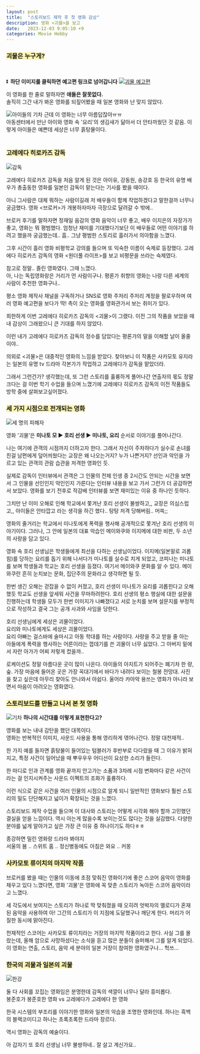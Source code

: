 ```yaml
---
layout: post
title:  "스토리보드 제작 후 첫 영화 감상"
description: 영화 <괴물>을 보고
date:   2023-12-03 9:05:10 +9
categories: Movie Hobby 
---
```


### <span style = 'background-color:#fff5b1'>괴물은 누구게?</span>
<br>

⏬ **하단 이미지를 클릭하면 예고편 링크로 넘어갑니다**
[![괴물 예고편](http://img.youtube.com/vi/BHaPyxWrP_g/0.jpg)](https://youtu.be/BHaPyxWrP_g) 

이 영화를 한 줄로 말하자면 **애들은 잘못없다.**
<br> 
솔직히 그간 내가 봐온 영화를 되짚어봤을 때 일본 영화와 난 맞지 않았다. 
<br>

![아이들의 기차](/image/post_231203/train.jpg)
근데 이 영화는 너무 아름답잖아ㅠㅠ<br> 
아동센터에서 만난 아이와 영화 속 '요리'의 생김새가 닮아서 더 안타까웠던 것 같음. 이렇게 아이들은 예쁜데 세상은 너무 흙탕물이다. <br><br>

### <span style = 'background-color:#fff5b1'>고레에다 히로카즈 감독</span>
![감독](/image/post_231203/dir.jpg)

고레에다 히로카즈 감독을 처음 알게 된 것은 아이유, 강동원, 송강호 등 한국의 유명 배우가 총출동한 영화를 일본인 감독이 맡는다는 기사를 봤을 때이다. 
<br>

아니 그사람은 대체 뭐하는 사람이길래 저 배우들이 함께 작업하겠다고 말한걸까 너무나 궁금했다. 영화 <브로커>가 개봉하자마자 극장으로 달려갈 수 밖에.. 
<br>

브로커 후기를 말하자면 정재일 음감의 영화 음악이 너무 좋고, 배우 이지은의 자장가가 좋고, 영화는 뭐 평범했다. 엄청난 재미를 기대했다기보단 이 배우들로 어떤 이야기를 하려고 했을까 궁금했는데.. 흠.. 그냥 평범한 스토리로 흘러가서 의아함을 느꼈다. 
<br>

그후 시간이 흘러 영화 비평학교 강의를 들으며 또 익숙한 이름이 숙제로 등장했다. 고레에다 히로카즈 감독의 영화 <원더풀 라이프>를 보고 비평문을 쓰라는 숙제였다. 
<br>

참고로 정말.. 졸린 영화였다. 그때 느꼈다. <br>
아, 나는 독립영화랑은 거리가 먼 사람이구나. 평론가 취향의 영화는 나랑 다른 세계의 사람이 추천한 영화구나.. 
<br>

평소 영화 제작사 채널을 구독하거나 SNS로 영화 주저리 주저리 계정을 팔로우하며 여러 영화 예고편을 보다가 딱! 촉이 오는 영화를 영화관가서 보는 취미가 있다. 
<br>

희한하게 이번 고레에다 히로카즈 감독의 <괴물>이 그랬다. 이전 그의 작품을 보았을 때 내 감상이 그래왔으니 큰 기대를 하지 않았다. 
<br>

이런 내가 고레에다 히로카즈 감독의 정수를 담았다는 평론가의 말을 이해할 날이 올줄이야.. <br>

의외로 <괴물>은 대중적인 영화의 느낌을 받았다. 찾아보니 이 작품은 사카모토 유지라는 일본의 유명 tv 드라마 각본가가 작업하고 고레에다가 감독을 맡았더라. 
<br>

그래서 그런건가? 생각했는데, 또 그런 스토리를 훌륭하게 풀어나간 연출자의 몫도 정말 크다는 걸 이번 학기 수업을 들으며 느꼈기에 고레에다 히로카즈 감독의 이전 작품들도 방학 중에 살펴보고싶어졌다.

### <span style = 'background-color:#fff5b1'>세 가지 시점으로 전개되는 영화</span>
![세 명의 피해자](/image/post_231203/vic.jpg)

영화 '괴물'은 **미나토 모 ▶ 호리 선생 ▶ 미나토, 요리** 순서로 이야기를 풀어나간다.
<br>

나는 여기에 관객의 시점까지 더하고자 한다. 
그래서 자신이 주차하다가 실수로 손녀를 친걸 남편에게 덮어씌웠다는 교장은 왜 나오는거지? 누가 나쁜거지? 선인과 악인을 가르고 있는 관객의 관람 습관을 저격한 영화인 듯.
<br>

실제로 감독이 인터뷰에서 관객은 그 인물의 전체 인생 중 2시간도 안되는 시간을 보면서 그 인물을 선인인지 악인인지 가른다는 인터뷰 내용을 보고 가서 그런가 더 공감하면서 보았다. 
영화를 보기 전후로 작감배 인터뷰를 보면 재미있는 이유 중 하나인 듯하다. 
<br>

그치만 난 이미 오해로 인해 학교에서 쫓겨난 호리 선생이 불쌍하고,, 교장은 의심스럽고,, 아이들은 안타깝고 라는 생각을 하긴 했다.. 탕탕 저격 당해버림.. 머쓱;;
<br>

영화의 줄거리는 학교에서 미나토에게 폭력을 행사해 공개적으로 쫓겨난 호리 선생의 이야기이다. 그러나, 그 안에 일본의 대표 악습인 메이와쿠와 이지메에 대한 비판, 두 소년의 사랑을 담고 있다. 
<br>

영화 속 호리 선생님은 학생들에게 최선을 다하는 선생님이었다. 이지메(일본말로 괴롭힘)를 당하는 요리를 돕기 위해 나서다가 미나토를 실수로 치게 되었고, 코피나는 미나토를 보며 학생들과 학교는 호리 선생을 등졌다. 여기서 메이와쿠 문화를 알 수 있다. 메이와쿠란 흔히 눈치보는 문화, 집단주의 문화라고 생각하면 될 듯. 
<br>

한번 생긴 오해는 걷잡을 수 없이 커졌고, 호리 선생이 미나토가 요리를 괴롭힌다고 오해했듯 학교도 선생을 앞세워 사건을 무마하려한다. 호리 선생의 평소 행실에 대한 설문을 진행하는데 학생들 모두가 한번 이미지가 나빠졌다고 서로 눈치를 보며 설문지를 부정적으로 작성하고 결국 그는 공개 사과와 사임을 당한다.
<br>

호리 선생님에게 세상은 괴물이었다.<br> 
요리와 미나토에게도 세상은 괴물이었다. <br>
요리 아빠는 걸스바에 술마시고 아동 학대를 하는 사람이다. 사랑을 주고 받을 줄 아는 아들에게 폭력을 행사하는 어른이라는 껍데기를 쓴 괴물이 너무 싫었다. 그 아버지 밑에서 자란 아가가 어찌 저렇게 컸을까..
<br>

로케이션도 정말 아름다운 곳이 많이 나온다. 아이들의 아지트가 되어주는 폐기차 한 량, 숲. 가장 마음에 들어온 곳은 가장 꼭대기에서 바다가 내려다 보이는 철봉 전망대. 사진을 찾고 싶은데 아무리 찾아도 안나와서 아쉽다. 
울어라 카아악 용쓰는 영화가 아니라 보면서 마음이 아려오는 영화였다. <br>


### <span style = 'background-color:#fff5b1'>스토리보드를 만들고 나서 본 첫 영화</span>
![기차](/image/post_231203/shelter.jpg)
**하나의 시간대를 이렇게 표현한다고?**

영화를 보는 내내 감탄을 했던 대목이다.<br>
영화는 반복적인 이미지, 사운드 사용을 통해 영리하게 엮어나간다. 정말 대천재적.. 
<br>

한 가지 예를 들자면 흙탕물이 들어있는 텀블러가 후반부로 다다랐을 때 그 이유가 밝혀지고, 특정 사건이 일어났을 때 뿌우우우 어디선이 요상한 소리가 들린다. 
<br>

한 마디로 인과 관계를 영화 끝까지 안고가는 소품과 3차례 시점 변화마다 같은 사건이라는 걸 인지시켜주는 사운드 이펙트의 조화가 훌륭하다.
<br>

이런 식으로 같은 사건을 여러 인물의 시점으로 알게 되니 일반적인 영화보다 훨씬 스토리의 밀도 단단해지고 넓이가 확장되는 것을 느꼈다.
<br>

스토리보드 제작 수업을 들으며 이 대사와 스토리는 어떻게 시각화 해야 할까 고민했던 결실을 얻을 느낌이다. 역시 아는게 많을수록 보이는것도 많다는 것을 실감했다. 다양한 분야를 넓게 알아가고 싶은 가장 큰 이유 중 하나이기도 하다ㅎㅎ
<br>

종강하면 밀린 영화랑 드라마 봐야지 <br>
서울의 봄 .. 스위트 홈 .. 정신병동에도 아침은 와요 .. 커몽
<br>

### <span style = 'background-color:#fff5b1'>사카모토 류이치의 마지막 작품</span>

브로커를 봤을 때는 인물의 이동에 초점 맞춰진 영화이기에 좋은 스코어 음악이 영화를 채우고 있다 느꼈다면, 영화 '괴물'은 영화에 꼭 맞춘 스토리가 녹아든 스코어 음악이라고 느꼈다. 
<br>

세 각도에서 보여지는 스토리가 하나로 딱 맞춰졌을 때 오히려 엇박자의 멜로디가 혼재된 음악을 사용하여 아! 그간의 스토리가 이 지점에 도달했구나 깨닫게 한다. 머리가 어질한 동시에 맑아진다.
<br>

천재적인 스코어는 사카모토 류이치라는 거장의 마지막 작품이라고 한다. 사실 그를 몰랐는데, 올해 암으로 사망하셨다는 소식을 듣고 많은 분들이 슬퍼해서 그를 알게 되었다. 이 영화는 연출, 스토리, 음악 세 분야의 일본 거장이 참여한 영화였구나... 헉쓰...
<br>

### <span style = 'background-color:#fff5b1'>한국의 괴물과 일본의 괴물</span>
![한강](/image/post_231203/han.jpg)

둘 다 사회를 꼬집는 영화임은 분명한데 감독의 색깔이 너무나 달라 흥미롭다. <br>
봉준호가 봉준호한 영화 vs 고레에다가 고레에다 한 영화

한국 시스템의 부조리를 이야기한 영화와 일본의 악습을 조명한 영화인데. 하나는 흑백의 블랙코미디고 하나는 초록초록한 드라마 장르다. <br>

역시 영화는 감독의 예술이다.

아 갑자기 또 호리 선생님 너무 불쌍하네.. 잘 살고 계신가요..
